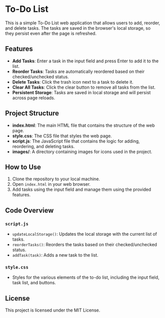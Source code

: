 # To-Do List

This is a simple To-Do List web application that allows users to add, reorder, and delete tasks. The tasks are saved in the browser's local storage, so they persist even after the page is refreshed.

## Features

- **Add Tasks**: Enter a task in the input field and press Enter to add it to the list.
- **Reorder Tasks**: Tasks are automatically reordered based on their checked/unchecked status.
- **Delete Tasks**: Click the trash icon next to a task to delete it.
- **Clear All Tasks**: Click the clear button to remove all tasks from the list.
- **Persistent Storage**: Tasks are saved in local storage and will persist across page reloads.

## Project Structure

- **index.html**: The main HTML file that contains the structure of the web page.
- **style.css**: The CSS file that styles the web page.
- **script.js**: The JavaScript file that contains the logic for adding, reordering, and deleting tasks.
- **images/**: A directory containing images for icons used in the project.

## How to Use

1. Clone the repository to your local machine.
2. Open `index.html` in your web browser.
3. Add tasks using the input field and manage them using the provided features.

## Code Overview

### `script.js`

- `updateLocalStorage()`: Updates the local storage with the current list of tasks.
- `reorderTasks()`: Reorders the tasks based on their checked/unchecked status.
- `addTask(task)`: Adds a new task to the list.

### `style.css`

- Styles for the various elements of the to-do list, including the input field, task list, and buttons.

## License

This project is licensed under the MIT License.